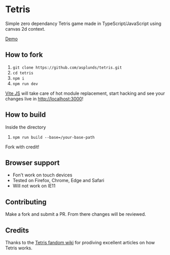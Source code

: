 # Tetris
Simple zero dependancy Tetris game made in TypeScript/JavaScript using canvas 2d context.

[Demo](https://asplunds.github.io/tetris/dist/)

## How to fork

1. `git clone https://github.com/asplunds/tetris.git`
2. `cd tetris`
3. `npm i`
4. `npm run dev`

[Vite JS](https://vitejs.dev) will take care of hot module replacement, start hacking and see your changes live in [http://localhost:3000](http://localhost:3000)!

## How to build

Inside the directory
1. `npm run build --base=/your-base-path`

Fork with credit!

## Browser support

- Fon't work on touch devices
- Tested on Firefox, Chrome, Edge and Safari
- Will not work on IE11

## Contributing
Make a fork and submit a PR. From there changes will be reviewed.

## Credits
Thanks to the [Tetris fandom wiki](https://tetris.fandom.com/wiki/Tetris_Wiki) for prodiving excellent articles on how Tetris works.
